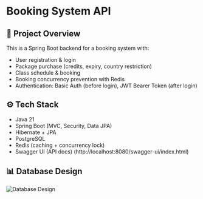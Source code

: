 # Booking System API

## 📌 Project Overview
This is a Spring Boot backend for a booking system with:
- User registration & login
- Package purchase (credits, expiry, country restriction)
- Class schedule & booking
- Booking concurrency prevention with Redis
- Authentication: Basic Auth (before login), JWT Bearer Token (after login)

## ⚙️ Tech Stack
- Java 21
- Spring Boot (MVC, Security, Data JPA)
- Hibernate + JPA
- PostgreSQL
- Redis (caching + concurrency lock)
- Swagger UI (API docs) (http://localhost:8080/swagger-ui/index.html)

## 📊 Database Design
![Database Design](docs/database_design.png)
